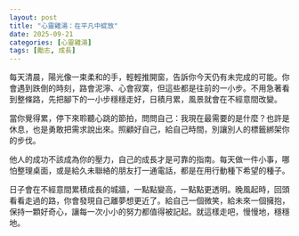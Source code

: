 ```yaml
---
layout: post
title: "心靈雞湯：在平凡中綻放"
date: 2025-09-21
categories: [心靈雞湯]
tags: [勵志, 成長]
---
```


每天清晨，陽光像一束柔和的手，輕輕推開窗，告訴你今天仍有未完成的可能。你會遇到跌倒的時刻，路會泥濘、心會寂寞，但這些都是往前的一小步。不用急著看到整條路，先把腳下的一小步穩穩走好，日積月累，風景就會在不經意間改變。

當你覺得累，停下來聆聽心跳的節拍，問問自己：我現在最需要的是什麼？也許是休息，也是勇敢把需求說出來。照顧好自己，給自己時間，別讓別人的標籤綁架你的步伐。

他人的成功不該成為你的壓力，自己的成長才是可靠的指南。每天做一件小事，哪怕整理桌面，或是給久未聯絡的朋友打一通電話，都是在用行動種下希望的種子。

日子會在不經意間累積成長的城牆，一點點變高，一點點更透明。晚風起時，回頭看看走過的路，你會發現自己離夢想更近了。給自己一個微笑，給未來一個擁抱，保持一顆好奇心，讓每一次小小的努力都值得被記起。就這樣走吧，慢慢地，穩穩地。
